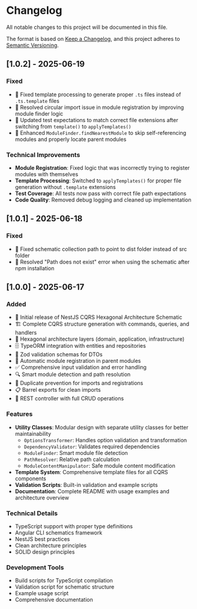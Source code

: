 # Changelog

All notable changes to this project will be documented in this file.

The format is based on [Keep a Changelog](https://keepachangelog.com/en/1.0.0/), and this project
adheres to [Semantic Versioning](https://semver.org/spec/v2.0.0.html).

## [1.0.2] - 2025-06-19

### Fixed

- 🐛 Fixed template processing to generate proper `.ts` files instead of `.ts.template` files
- 🔧 Resolved circular import issue in module registration by improving module finder logic
- 🧪 Updated test expectations to match correct file extensions after switching from `template()` to
  `applyTemplates()`
- 🎯 Enhanced `ModuleFinder.findNearestModule` to skip self-referencing modules and properly locate
  parent modules

### Technical Improvements

- **Module Registration**: Fixed logic that was incorrectly trying to register modules with
  themselves
- **Template Processing**: Switched to `applyTemplates()` for proper file generation without
  `.template` extensions
- **Test Coverage**: All tests now pass with correct file path expectations
- **Code Quality**: Removed debug logging and cleaned up implementation

## [1.0.1] - 2025-06-18

### Fixed

- 🐛 Fixed schematic collection path to point to dist folder instead of src folder
- 🔧 Resolved "Path does not exist" error when using the schematic after npm installation

## [1.0.0] - 2025-06-17

### Added

- 🎉 Initial release of NestJS CQRS Hexagonal Architecture Schematic
- 🏗️ Complete CQRS structure generation with commands, queries, and handlers
- 🔷 Hexagonal architecture layers (domain, application, infrastructure)
- 🗄️ TypeORM integration with entities and repositories
- 📝 Zod validation schemas for DTOs
- 🔧 Automatic module registration in parent modules
- ✅ Comprehensive input validation and error handling
- 🔍 Smart module detection and path resolution
- 🚫 Duplicate prevention for imports and registrations
- 📋 Barrel exports for clean imports
- 🎯 REST controller with full CRUD operations

### Features

- **Utility Classes**: Modular design with separate utility classes for better maintainability
  - `OptionsTransformer`: Handles option validation and transformation
  - `DependencyValidator`: Validates required dependencies
  - `ModuleFinder`: Smart module file detection
  - `PathResolver`: Relative path calculation
  - `ModuleContentManipulator`: Safe module content modification
- **Template System**: Comprehensive template files for all CQRS components
- **Validation Scripts**: Built-in validation and example scripts
- **Documentation**: Complete README with usage examples and architecture overview

### Technical Details

- TypeScript support with proper type definitions
- Angular CLI schematics framework
- NestJS best practices
- Clean architecture principles
- SOLID design principles

### Development Tools

- Build scripts for TypeScript compilation
- Validation script for schematic structure
- Example usage script
- Comprehensive documentation
